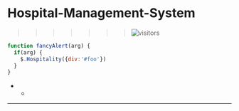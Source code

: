 # Hospital-Management-System
>>>>>>>  ![visitors](https://visitor-badge.glitch.me/badge?page_id=Hospital-Management-System.Hospital-Management-System)      
```javascript
function fancyAlert(arg) {
  if(arg) {
    $.Hospitality({div:'#foo'})
  }
}
```
- -
- - -
